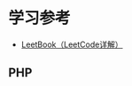 # 学习参考
* [LeetBook（LeetCode详解）][leetbook]

## PHP





[leetbook]:(https://www.gitbook.com/book/hk029/leetbook/details)